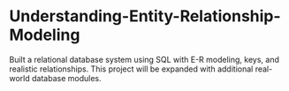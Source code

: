# Understanding-Entity-Relationship-Modeling
Built a relational database system using SQL with E-R modeling, keys, and realistic relationships. This project will be expanded with additional real-world database modules.
